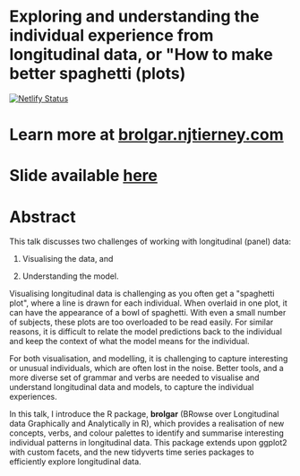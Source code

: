 # Exploring and understanding the individual experience from longitudinal data, or "How to make better spaghetti (plots)

[![Netlify Status](https://api.netlify.com/api/v1/badges/521ee1b4-3701-461a-bbd8-e6a65f0ad510/deploy-status)](https://app.netlify.com/sites/njt-ozvis/deploys)

# Learn more at [brolgar.njtierney.com](http://brolgar.njtierney.com/)

# Slide available [here](https://njt-ozvis.netlify.com/)

# Abstract

This talk discusses two challenges of working with longitudinal (panel) data:

1) Visualising the data, and  

2) Understanding the model. 

Visualising longitudinal data is challenging as you often get a "spaghetti plot", where a line is drawn for each individual. When overlaid in one plot, it can have the appearance of a bowl of spaghetti. With even a small number of subjects, these plots are too overloaded to be read easily. For similar reasons, it is difficult to relate the model predictions back to the individual and keep the context of what the model means for the individual.

For both visualisation, and modelling, it is challenging to capture interesting or unusual individuals, which are often lost in the noise. Better tools, and a more diverse set of grammar and verbs are needed to visualise and understand longitudinal data and models, to capture the individual experiences.  

In this talk, I introduce the R package, **brolgar** (BRowse over Longitudinal data Graphically and Analytically in R), which provides a realisation of new concepts, verbs, and colour palettes to identify and summarise interesting individual patterns in longitudinal data. This package extends upon ggplot2 with custom facets, and the new tidyverts time series packages to efficiently explore longitudinal data.

